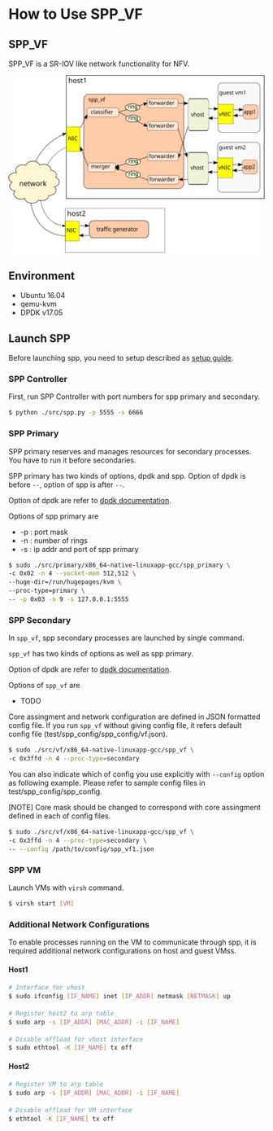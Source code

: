 # How to Use SPP_VF

## SPP_VF

SPP_VF is a SR-IOV like network functionality for NFV.

![spp_vf_overview](spp_vf_overview.svg)

## Environment

* Ubuntu 16.04
* qemu-kvm
* DPDK v17.05

## Launch SPP

Before launching spp, you need to setup described as [setup guide](setup_guide.md).

### SPP Controller

First, run SPP Controller with port numbers for spp primary and secondary.

```sh
$ python ./src/spp.py -p 5555 -s 6666
```

### SPP Primary

SPP primary reserves and manages resources for secondary processes.
You have to run it before secondaries.

SPP primary has two kinds of options, dpdk and spp.
Option of dpdk is before `--`, option of spp is after `--`.

Option of dpdk are refer to [dpdk documentation](http://dpdk.org/doc/guides/linux_gsg/build_sample_apps.html#running-a-sample-application).

Options of spp primary are
  * -p : port mask
  * -n : number of rings
  * -s : ip addr and port of spp primary

```sh
$ sudo ./src/primary/x86_64-native-linuxapp-gcc/spp_primary \
-c 0x02 -n 4 --socket-mem 512,512 \
--huge-dir=/run/hugepages/kvm \
--proc-type=primary \
-- -p 0x03 -n 9 -s 127.0.0.1:5555
```

### SPP Secondary

In `spp_vf`, spp secondary processes are launched by single command.

`spp_vf` has two kinds of options as well as spp primary.

Option of dpdk are refer to [dpdk documentation](http://dpdk.org/doc/guides/linux_gsg/build_sample_apps.html#running-a-sample-application).

Options of `spp_vf` are
  * TODO

Core assingment and network configuration are defined
in JSON formatted config file.
If you run `spp_vf` without giving config file, it refers default
config file (test/spp_config/spp_config/vf.json).

```sh
$ sudo ./src/vf/x86_64-native-linuxapp-gcc/spp_vf \
-c 0x3ffd -n 4 --proc-type=secondary
```

You can also indicate which of config you use explicitly with
`--config` option as following example.
Please refer to sample config files in test/spp_config/spp_config.

[NOTE] Core mask should be changed to correspond with core assingment
defined in each of config files.

```sh
$ sudo ./src/vf/x86_64-native-linuxapp-gcc/spp_vf \
-c 0x3ffd -n 4 --proc-type=secondary \
-- --config /path/to/config/spp_vf1.json
```

### SPP VM

Launch VMs with `virsh` command.

```sh
$ virsh start [VM]
```

### Additional Network Configurations

To enable processes running on the VM to communicate through spp,
it is required additional network configurations on host and guest VMss.

#### Host1

```sh
# Interface for vhost
$ sudo ifconfig [IF_NAME] inet [IP_ADDR] netmask [NETMASK] up

# Register host2 to arp table
$ sudo arp -s [IP_ADDR] [MAC_ADDR] -i [IF_NAME]

# Disable offload for vhost interface
$ sudo ethtool -K [IF_NAME] tx off
```

#### Host2

```sh
# Register VM to arp table
$ sudo arp -s [IP_ADDR] [MAC_ADDR] -i [IF_NAME]

# Disable offload for VM interface
$ ethtool -K [IF_NAME] tx off
```
